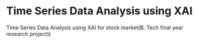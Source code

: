# Time Series Data Analysis using XAI
 Time Series Data Analysis using  XAI for stock market(B. Tech final year research project))

